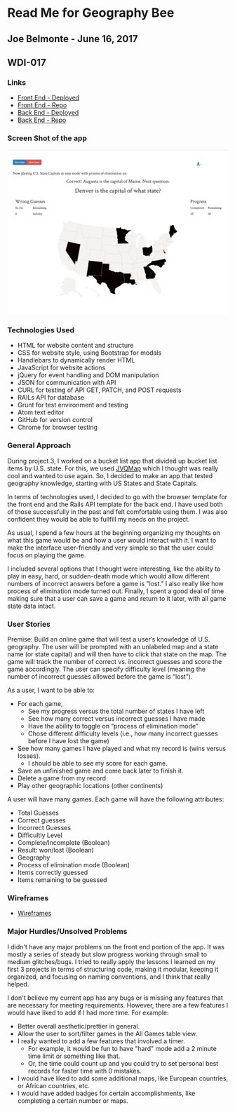 # Read Me for Geography Bee
## Joe Belmonte - June 16, 2017
## WDI-017

### Links

-   [Front End - Deployed](https://joebelmonte.github.io/front_end_geo_bee/)
-   [Front End - Repo](https://github.com/joebelmonte/front_end_geo_bee)
-   [Back End - Deployed](https://serene-temple-28493.herokuapp.com)
-   [Back End - Repo](https://github.com/joebelmonte/back_end_geo_bee)

### Screen Shot of the app

![Screen Shot](/geo_bee_screen_shot.png "Geo Bee Screen Shot")

### Technologies Used

- HTML for website content and structure
- CSS for website style, using Bootstrap for modals
- Handlebars to dynamically render HTML
- JavaScript for website actions
- jQuery for event handling and DOM manipulation
- JSON for communication with API
- CURL for testing of API GET, PATCH, and POST requests
- RAILs API for database
- Grunt for test environment and testing
- Atom text editor
- GitHub for version control
- Chrome for browser testing

### General Approach

During project 3, I worked on a bucket list app that divided up bucket list items
by U.S. state.  For this, we used [JVQMap](https://jqvmap.com) which I thought was
really cool and wanted to use again.  So, I decided to make an app that tested
geography knowledge, starting with US States and State Capitals.

In terms of technologies used, I decided to go with the browser template for the
front end and the Rails API template for the back end.  I have used both of those
successfully in the past and felt comfortable using them.  I was also confident
they would be able to fullfill my needs on the project.

As usual, I spend a few hours at the beginning organizing my thoughts on what this
game would be and how a user would interact with it.  I want to make the interface
user-friendly and very simple so that the user could focus on playing the game.

I included several options that I thought were interesting, like the ability to play
in easy, hard, or sudden-death mode which would allow different numbers of incorrect
answers before a game is "lost."  I also really like how process of elimination mode
turned out.  Finally, I spent a good deal of time making sure that a user can
save a game and return to it later, with all game state data intact.

### User Stories

Premise: Build an online game that will test a user’s knowledge of U.S. geography.  The user will be prompted with an unlabeled map and a state name (or state capital) and will then have to click that state on the map.  The game will track the number of correct vs. incorrect guesses and score the game accordingly.  The user can specify difficulty level (meaning the number of incorrect guesses allowed before the game is “lost”).

As a user, I want to be able to:
* For each game,
  * See my progress versus the total number of states I have left
  * See how many correct versus incorrect guesses I have made
  * Have the ability to toggle on “process of elimination mode”
  * Chose different difficulty levels (i.e., how many incorrect guesses before I have lost the game)
* See how many games I have played and what my record is (wins versus losses).
  *	I should be able to see my score for each game.
* Save an unfinished game and come back later to finish it.
* Delete a game from my record.
* Play other geographic locations (other continents)

A user will have many games.  Each game will have the following attributes:

* Total Guesses
* Correct guesses
* Incorrect Guesses
* Difficultly Level
* Complete/Incomplete (Boolean)
* Result: won/lost (Boolean)
* Geography
* Process of elimination mode (Boolean)
* Items correctly guessed
* Items remaining to be guessed

### Wireframes

-   [Wireframes](https://github.com/joebelmonte/front_end_geo_bee/blob/working/Geography%20Bee%20Wireframes.pdf)

### Major Hurdles/Unsolved Problems

I didn't have any major problems on the front end portion of the app.  It was mostly a
series of steady but slow progress working through small to medium glitches/bugs.  I
tried to really apply the lessons I learned on my first 3 projects in terms of
structuring code, making it modular, keeping it organized, and focusing on naming
conventions, and I think that really helped.

I don't believe my current app has any bugs or is missing any features that are
necessary for meeting requirements.  However, there are a few features I would
have liked to add if I had more time.  For example:

* Better overall aesthetic/prettier in general.
* Allow the user to sort/filter games in the All Games table view.
* I really wanted to add a few features that involved a timer.
  * For example, it would be fun to have "hard" mode add a 2 minute time limit or something like that.
  * Or, the time could count up and you could try to set personal best records for faster time with 0 mistakes.
* I would have liked to add some additional maps, like European countries, or African countries, etc.
* I would have added badges for certain accomplishments, like completing a certain number or maps.
